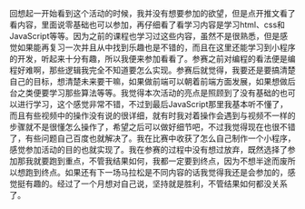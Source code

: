   回想起一开始看到这个活动的时候，我并没有想要参加的欲望，但是点开推文看了看内容，里面说零基础也可以参加，再仔细看了看学习内容是学习html、css和JavaScript等等。因为之前的课程也学习过这些内容，虽然不是很熟悉，但是感觉如果能再复习一次并且从中找到乐趣也是不错的，而且在这里还能学习到小程序的开发，听起来十分有趣，所以我便来参加看看了。参赛之前对编程的看法便是编程好难啊，那些逻辑我完全不知道要怎么实现。参赛后就觉得，我要还是要搞清楚自己的目标，想清楚未来要干嘛，如果做前端可以朝着前端方面发展，如果想做后台之类便要学习那些算法等等。我觉得本次活动的亮点是照顾到了没有基础的也可以进行学习，这个感觉非常不错，不过到最后JavaScript那里我基本听不懂了，而且有些视频中的操作没有说的很详细，就有时我对着操作会遇到与视频不一样的步骤就不是很懂怎么操作了，希望之后可以做好细节吧，不过我觉得现在也很不错了，有些问题自己百度也就解决了。我在比赛中收获了怎么自己制作一个小程序，感觉参加活动的目的也就实现了。我在参赛的过程中没有想过放弃，既然选择了参加那我就要跑到重点，不管我结果如何，我都一定要到终点，因为不想半途而废所以想跑到终点。如果还有下一场马拉松是不同内容的话我觉得我还是会参加的，感觉挺有趣的。经过了一个月想对自己说，坚持就是胜利，不管结果如何都没关系了。